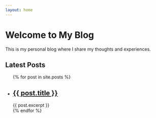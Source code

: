 ```yaml
---
layout: home
---
```


# Welcome to My Blog

This is my personal blog where I share my thoughts and experiences.

## Latest Posts

<ul>
  {% for post in site.posts %}
    <li>
      <h2><a href="{{ post.url }}">{{ post.title }}</a></h2>
      {{ post.excerpt }}
    </li>
  {% endfor %}
</ul>
